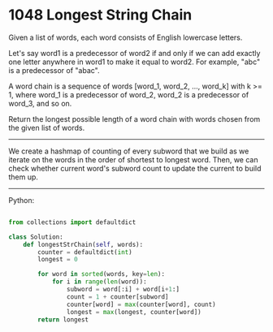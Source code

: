 # 1048 Longest String Chain

Given a list of words, each word consists of English lowercase letters.

Let's say word1 is a predecessor of word2 if and only if we can add exactly one
letter anywhere in word1 to make it equal to word2.  For example, "abc" is
a predecessor of "abac".

A word chain is a sequence of words [word\_1, word\_2, ..., word\_k] with k >= 1,
where word\_1 is a predecessor of word\_2, word\_2 is a predecessor of word\_3, and
so on.

Return the longest possible length of a word chain with words chosen from the
given list of words.

---

We create a hashmap of counting of every subword that we build as we iterate on
the words in the order of shortest to longest word. Then, we can check whether
current word's subword count to update the current to build them up.

---

Python:

```python

from collections import defaultdict

class Solution:
    def longestStrChain(self, words):
        counter = defaultdict(int)
        longest = 0

        for word in sorted(words, key=len):
            for i in range(len(word)):
                subword = word[:i] + word[i+1:]
                count = 1 + counter[subword]
                counter[word] = max(counter[word], count)
                longest = max(longest, counter[word])
        return longest
```
